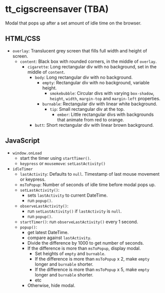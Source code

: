 # tt_cigscreensaver (TBA)
Modal that pops up after a set amount of idle time on the browser.

## HTML/CSS
- `overlay`: Translucent grey screen that fills full width and height of screen.
  - `content`: Black box with rounded corners, in the middle of `overlay`.
    - `cigarette`: Long rectangular div with no background, set in the middle of `content`.
      - `body`: Long rectangular div with no background.
        - `empty`: Rectangular div with no background, variable height.
          - `smokebubble`: Circular divs with varying `box-shadow`, `height`, `width`, `margin-top` and `margin-left` properties.
        - `burnable`: Rectangular div with linear white background.
          - `tip`: Small rectangular div at the top.
            - `ember`: Little rectangular divs with backgrounds that animate from red to orange.
      - `butt`: Short rectangular div with linear brown background.

## JavaScript
- `window.onLoad`
  - start the timer using `startTimer()`.
  - `keypress` or `mousemove`: `setLastActivity()` 
- `idleTimer`
  - `lastActivity`: Defaults to `null`. Timestamp of last mouse movement or keypress.
  - `msToPopup`: Number of seconds of idle time before modal pops up.
  - `setLastActivity()`:
    - sets `lastActivity` to current DateTime.
    - run `popup()`.
  - `observeLastActivity()`:
    - run `setLastActivity()` if `lastActivity` is `null`.
    - run `popup()`.
  - `startTimer()`: run `observeLastActivity()` every 1 second.
  - `popup()`:
    - get latest DateTime.
    - compare against `lastActivity`.
    - Divide the difference by 1000 to get number of seconds.
    - If the difference is more than `msToPopup`, display modal.
      - Set heights of `empty` and `burnable`.
      - If the difference is more than `msToPopup` x 2, make `empty` longer and `burnable` shorter.
      - If the difference is more than `msToPopup` x 5, make `empty` longer and `burnable` shorter.
      - etc
    - Otherwise, hide modal.
